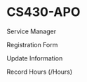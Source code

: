 CS430-APO
=========

Service Manager

	




Registration Form

Update Information

Record Hours (/Hours)